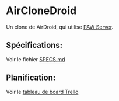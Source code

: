 # AirCloneDroid

Un clone de AirDroid, qui utilise [PAW Server](http://paw-android.fun2code.de/).

## Spécifications:

Voir le fichier [SPECS.md](https://github.com/capapas/AirCloneDroid/blob/master/SPECS.md)

## Planification:

Voir le [tableau de board Trello](https://trello.com/b/0kn3jeW8/airclonedroid)
